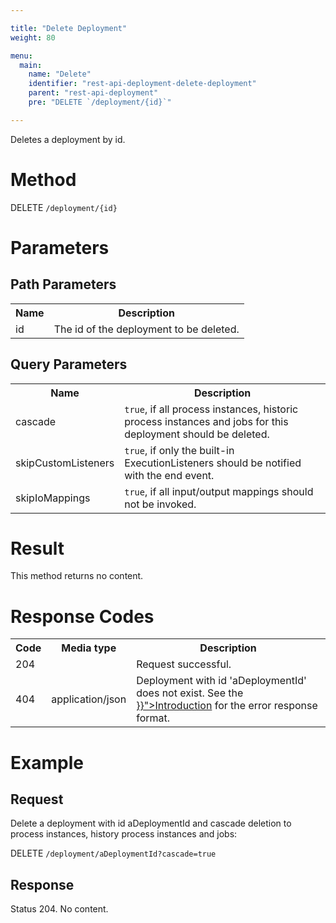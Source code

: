 ```yaml
---

title: "Delete Deployment"
weight: 80

menu:
  main:
    name: "Delete"
    identifier: "rest-api-deployment-delete-deployment"
    parent: "rest-api-deployment"
    pre: "DELETE `/deployment/{id}`"

---
```


Deletes a deployment by id.


# Method

DELETE `/deployment/{id}`


# Parameters

## Path Parameters

<table class="table table-striped">
  <tr>
    <th>Name</th>
    <th>Description</th>
  </tr>
  <tr>
    <td>id</td>
    <td>The id of the deployment to be deleted.</td>
  </tr>
</table>

## Query Parameters

<table class="table table-striped">
  <tr>
    <th>Name</th>
    <th>Description</th>
  </tr>
  <tr>
    <td>cascade</td>
    <td><code>true</code>, if all process instances, historic process instances and jobs for this deployment should be deleted.</td>
  </tr>
  <tr>
    <td>skipCustomListeners</td>
    <td><code>true</code>, if only the built-in ExecutionListeners should be notified with the end event.</td>
  </tr>
  <tr>
    <td>skipIoMappings</td>
    <td><code>true</code>, if all input/output mappings should not be invoked.</td>
  </tr>
</table>

# Result

This method returns no content.


# Response Codes

<table class="table table-striped">
  <tr>
    <th>Code</th>
    <th>Media type</th>
    <th>Description</th>
  </tr>
  <tr>
    <td>204</td>
    <td></td>
    <td>Request successful.</td>
  </tr>
  <tr>
    <td>404</td>
    <td>application/json</td>
    <td>Deployment with id 'aDeploymentId' does not exist. See the <a href="{{< ref "/reference/rest/overview/_index.md#error-handling" >}}">Introduction</a> for the error response format.</td>
  </tr>
</table>


# Example

## Request

Delete a deployment with id aDeploymentId and cascade deletion to process instances,
history process instances and jobs:

DELETE `/deployment/aDeploymentId?cascade=true`

## Response

Status 204. No content.
